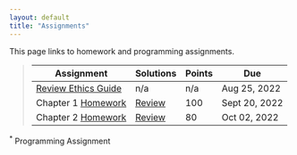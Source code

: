 ```yaml
---
layout: default
title: "Assignments"
---
```


This page links to homework and programming assignments.

> Assignment | Solutions | Points | Due
> ---------- | ---- | ------ | ---
> [Review Ethics Guide](assignment1.html) | n/a | n/a | Aug 25, 2022
> Chapter 1 [Homework](homework1.html) | [Review](homework1_review.html) | 100 | Sept 20, 2022
> Chapter 2 [Homework](homework2.html) | [Review](homework2_review.html) | 80 | Oct 02, 2022

<sup>*</sup> Programming Assignment
